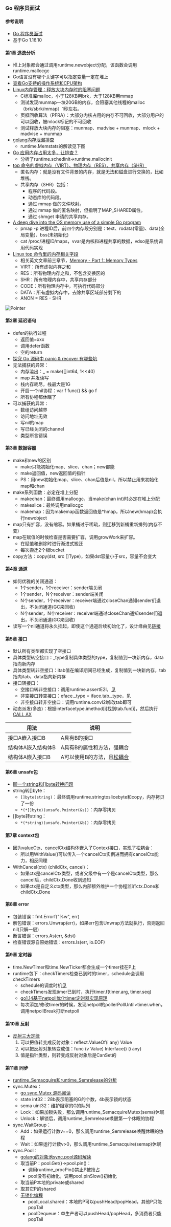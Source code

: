 ### Go 程序员面试

#### 参考说明
* [Go 程序员面试](https://golang.design/go-questions/)
* 基于Go 1.16.10

#### 第1章 逃逸分析
* 堆上对象都会通过调用runtime.newobject分配，该函数会调用runtime.mallocgc
* Go语言没有哪个关键字可以指定变量一定在堆上
* [查看Go支持的操作系统和CPU架构](https://golang.google.cn/doc/install/source)
* [Linux内存管理：释放大块内存时的阻塞问题](http://hanyunqi.me/2020/05/17/Linux%E5%86%85%E5%AD%98%E7%AE%A1%E7%90%86%EF%BC%9A%E9%87%8A%E6%94%BE%E5%A4%A7%E5%9D%97%E5%86%85%E5%AD%98%E6%97%B6%E7%9A%84%E9%98%BB%E5%A1%9E%E9%97%AE%E9%A2%98/)
  * C标准库malloc，小于128KB用brk，大于128KB用mmap
  * 测试发现munmap一块20GB的内存，会阻塞其他线程的malloc（brk/sbrk/mmap）1秒左右。
  * 页框回收算法（PFRA）：大部分内核占用的内存不可回收，大部分用户的可以回收，被mlock标记的不可回收
  * 测试释放大块内存的阻塞：munmap、madvise + munmap、mlock + madvise + munmap
* [golang内存泄漏排查](https://lvbay.github.io/2020/01/20/golang%E5%86%85%E5%AD%98%E6%B3%84%E6%BC%8F%E6%8E%92%E6%9F%A5/)
  * runtime.Memstats的解读见下图
* [Go 应用内存占用太多，让排查？](https://eddycjy.gitbook.io/golang/di-1-ke-za-tan/why-vsz-large)  
  * 分析了runtime.schedinit->runtime.mallocinit
* [top 命令的虚拟内存（VIRT）、物理内存（RES）、共享内存（SHR）](http://xuwang.online/index.php/archives/253/)
  * 匿名内存：就是没有文件背景的内存，就是无法和磁盘进行交换的，比如堆栈。
  * 共享内存（SHR）包括：
    * 程序的代码段。
    * 动态库的代码段。
    * 通过 mmap 做的文件映射。
    * 通过 mmap 做的匿名映射，但指明了MAP_SHARED属性。
    * 通过 shmget 申请的共享内存。
* [A deep dive into the OS memory use of a simple Go program](https://utcc.utoronto.ca/~cks/space/blog/programming/GoProgramMemoryUse)
  * pmap -p 进程ID后，前四个内存段分别是：text、rodata(常量)、data(全局变量)、bss(未初始化)
  * cat /proc/进程ID/maps，vvar是内核和进程共享的数据，vdso是系统调用代码实现
* [Linux top 命令里的内存相关字段](https://liam.page/2020/07/17/memory-stat-in-TOP/)
  * 相关英文文章前三章节，[Memory - Part 1: Memory Types](https://techtalk.intersec.com/2013/07/memory-part-1-memory-types/)
  * VIRT：所有虚拟内存之和
  * RES：所有物理内存之和，不包含交换区的
  * SHR：所有物理内存中，共享内存部分
  * CODE：所有物理内存中，可执行代码部分
  * DATA：所有虚拟内存中，去除共享区域部分剩下的
  * ANON = RES - SHR

![Pointer](../images/interview/runtime.Memstats.png)

#### 第2章 延迟语句
* defer的执行过程
  * 返回值=xxx
  * 调用defer函数
  * 空的return
* [探究 Go 源码中 panic & recover 有哪些坑](https://www.luozhiyun.com/archives/627)
* 无法捕获的异常：
  * 内存溢出：_ = make([]int64, 1<<40)
  * map 并发读写
  * 栈内存耗尽，栈最大是1G
  * 开启一个nil协程：var f func() && go f
  * 所有协程都休眠了
* 可以捕获的异常：
  * 数组访问越界
  * 访问地址无效
  * 写nil的map
  * 写已经关闭的channel
  * 类型断言错误
  
#### 第3章 数据容器
* make和new的区别
  * make只能初始化map、slice、chan；new都能
  * make返回值，new返回值的指针
  * PS：用new初始化map、slice、chan后值是nil，所以禁止用来初始化map和chan
* make系列函数：必定在堆上分配
  * makechan：最终调用mallocgc，当make(chan int)时必定在堆上分配
  * makeslice：最终调用mallocgc
  * makemap：因为makemap函数返回值是*hmap，所以new(hmap)会执行newobject
* map只有扩容，没有缩容。如果桶过于稀疏，则迁移到新桶重新排列(内存不变)
* map在赋值的时候检查是否需要扩容，调用growWork来扩容。
  * 在赋值和删除时进行渐进式搬迁
  * 每次搬迁2个根bucket
* copy方法：copy(dst, src \[]Type)，如果dst容量小于src，容量不会变大

#### 第4章 通道
* 如何优雅的关闭通道：
  * 1个sender，1个receiver：sender端关闭
  * 1个sender，N个receiver：sender端关闭
  * N个sender，1个receiver：receiver端通过closeChan通知sender们退出，不关闭通道(GC来回收)
  * N个sender，N个receiver：receiver端通过closeChan通知sender们退出，不关闭通道(GC来回收)
* 读写一个nil通道将永久挂起，即使这个通道后续初始化了，设计缘由见[链接](https://groups.google.com/g/golang-nuts/c/QltQ0nd9HvE/m/VvDhLO07Oq4J)

#### 第5章 接口
* 默认所有类型都实现了空接口
* 具体类型转空接口：_type复制具体类型的type，复制值到一块新内存，data指向新内存
* 具体类型转非空接口：itab值在编译期间已经生成，复制值到一块新内存，tab指向itab，data指向新内存
* 接口转接口：
  * 空接口转非空接口：调用runtime.assertE2I，[见](https://go.godbolt.org/z/v1bf8co97)
  * 非空接口转空接口：eface._type = iface.tab._type，[见](https://go.godbolt.org/z/TezcajzP7)
  * 非空接口转非空接口：调用runtime.convI2I修改tab即可
* 动态派发(多态)：根据interfacetype.imethod\[i]找到tab.fun\[i]，然后执行[CALL AX](https://go.godbolt.org/z/xsv9Mj8fr)

| 用法 | 说明 |
| --- | --- |
| 接口A嵌入接口B    | A具有B的接口 |
| 结构体A嵌入结构体B| A具有B的属性和方法，强耦合 | 
| 结构体A嵌入接口B  | A可以使用B的方法，且[松耦合](https://blog.csdn.net/raoxiaoya/article/details/109998888) |

#### 第6章 unsafe包
* [聊一个string和[]byte转换问题](https://blog.huoding.com/2021/10/14/964)
* string转\[]byte：
  * `[]byte(string)`：最终调用runtime.stringtoslicebyte和copy，内存拷贝了一份
  * `*(*[]byte)(unsafe.Pointer(&s))`：内存零拷贝
* \[]byte转string：
  * `*(*string)(unsafe.Pointer(&b))`：内存零拷贝

#### 第7章 context包
* 因为valueCtx、cancelCtx结构体嵌入了Context接口，实现了松耦合：
  * 所以用WithValue()可以传入一个cancelCtx实例进而拥有cancelCtx能力，相反同理
* WithCancel(ctx) (childCtx, cancel)：
  * 如果ctx是cancelCtx类型，或者父级中有一个是cancelCtx类型，那么cancel后，childCtx.Done收到通知
  * 如果ctx是自定义ctx类型，那么内部额外维护一个协程监听ctx.Done和childCtx.Done
  
#### 第8章 error
* 包装错误：fmt.Errorf("%w", err)
* 解包错误：errors.Unwrap(err)，如果err包含Unwrap方法就执行，否则返回nil(只解一层)
* 断言错误：errors.As(err, &dst)
* 检查错误源自原始错误：errors.Is(err, io.EOF)

#### 第9章 定时器
* time.NewTimer和time.NewTicker都会生成一个timer挂在P上
* runtime包下：checkTimers检查已到时的timer，schedule会调用checkTimers
  * schedule的调度时机[见](https://xing393939.github.io/go-study/docs/go-language-design-and-implementation.html#%E7%AC%AC%E5%85%AD%E7%AB%A0-%E5%B9%B6%E5%8F%91%E7%BC%96%E7%A8%8B)
  * checkTimers发现timer已到时，执行timer.f(timer.arg, timer.seq)
  * [go1.14基于netpoll优化timer定时器实现原理](https://xiaorui.cc/archives/6483) 
  * 每次添加/修改timer的时候，发现netpoll的pollerPollUntil>timer.when，调用netpollBreak打断netpoll

#### 第10章 反射
* [反射三大定律](https://go.dev/blog/laws-of-reflection)
  1. 可以把值转变成反射对象：reflect.ValueOf(i any) Value
  1. 可以把反射对象转变成值：func (v Value) Interface() (i any)
  1. 值是指针类型，则转变成反射对象后是CanSet的

#### 第11章 同步
* [runtime_Semacquire和runtime_Semrelease的分析](https://www.qetool.com/scripts/view/4193.html)
* sync.Mutex：
  * [go sync.Mutex 源码阅读](https://fuweid.com/post/2020-go-sync-mutex-insight/)
  * state int32：28b表示阻塞的G的个数，4b表示锁的状态
  * sema uint32：维护阻塞的G的队列
  * Lock：如果加锁失败，那么调用runtime_SemacquireMutex(sema)休眠
  * Unlock：解锁后，调用runtime_Semrelease唤醒第一个休眠的协程
* sync.WaitGroup：
  * Add：如果运行计数v==0，那么调用runtime_Semrelease唤醒休眠的协程
  * Wait：如果运行计数v>0，那么调用runtime_Semacquire(semap)休眠
* sync.Pool：
  * [golang的对象池sync.pool源码解读](https://zhuanlan.zhihu.com/p/99710992)
  * 取当前P：pool.Get()->pool.pin()：
    * 调用runtime_procPin()禁止P被抢占
    * pool没有初始化，调用pool.pinSlow()初始化
  * 取当前P本地的private或shared
  * 取其它P的shared
  * [无锁化编程](https://www.cnblogs.com/luozhiyun/p/14194872.html)
    * poolLocal.shared：本地的P可以pushHead/popHead，其他P只能popTail
    * poolDequeue：单生产者可以pushHead/popHead，多消费者只能popTail




